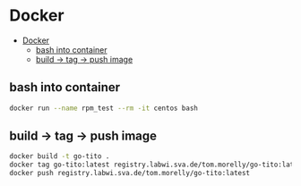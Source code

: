 # Docker
<!--ts-->
   * [Docker](#docker)
      * [bash into container](#bash-into-container)
      * [build -&gt; tag -&gt; push image](#build---tag---push-image)

<!-- Added by: morelly_t1, at: Tue 22 Dec 2020 03:04:01 PM CET -->

<!--te-->

## bash into container
```bash
docker run --name rpm_test --rm -it centos bash
```

## build -> tag -> push image
```bash
docker build -t go-tito .
docker tag go-tito:latest registry.labwi.sva.de/tom.morelly/go-tito:latest
docker push registry.labwi.sva.de/tom.morelly/go-tito:latest
```
